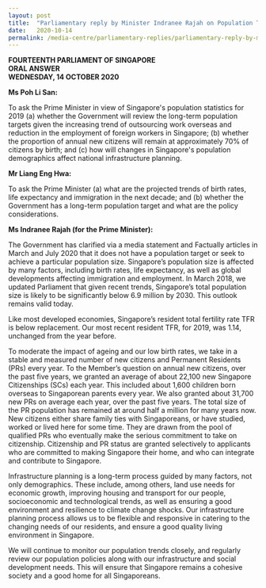```yaml
---
layout: post
title:  "Parliamentary reply by Minister Indranee Rajah on Population Trends, New Citizens and Infrastructure Planning"
date:   2020-10-14
permalink: /media-centre/parliamentary-replies/parliamentary-reply-by-minister-indranee-rajah-on-population-trends-new-citizens-and-infrastructure-planning/
---
```


**FOURTEENTH PARLIAMENT OF SINGAPORE**  
**ORAL ANSWER**  
**WEDNESDAY, 14 OCTOBER 2020**  

**Ms Poh Li San:**

To ask the Prime Minister in view of Singapore's population statistics for 2019 (a) whether the Government will review the long-term population targets given the increasing trend of outsourcing work overseas and reduction in the employment of foreign workers in Singapore; (b) whether the proportion of annual new citizens will remain at approximately 70% of citizens by birth; and (c) how will changes in Singapore's population demographics affect national infrastructure planning.

**Mr Liang Eng Hwa:**

To ask the Prime Minister (a) what are the projected trends of birth rates, life expectancy and immigration in the next decade; and (b) whether the Government has a long-term population target and what are the policy considerations.

**Ms Indranee Rajah (for the Prime Minister):**

The Government has clarified via a media statement and Factually articles in March and July 2020 that it does not have a population target or seek to achieve a particular population size. Singapore’s population size is affected by many factors, including birth rates, life expectancy, as well as global developments affecting immigration and employment. In March 2018, we updated Parliament that given recent trends, Singapore’s total population size is likely to be significantly below 6.9 million by 2030. This outlook remains valid today.   

Like most developed economies, Singapore’s resident total fertility rate TFR is below replacement. Our most recent resident TFR, for 2019, was 1.14, unchanged from the year before.

To moderate the impact of ageing and our low birth rates, we take in a stable and measured number of new citizens and Permanent Residents (PRs) every year. To the Member’s question on annual new citizens, over the past five years, we granted an average of about 22,100 new Singapore Citizenships (SCs) each year. This included about 1,600 children born overseas to Singaporean parents every year. We also granted about 31,700 new PRs on average each year, over the past five years. The total size of the PR population has remained at around half a million for many years now. New citizens either share family ties with Singaporeans, or have studied, worked or lived here for some time. They are drawn from the pool of qualified PRs who eventually make the serious commitment to take on citizenship. Citizenship and PR status are granted selectively to applicants who are committed to making Singapore their home, and who can integrate and contribute to Singapore.

Infrastructure planning is a long-term process guided by many factors, not only demographics. These include, among others, land use needs for economic growth, improving housing and transport for our people, socioeconomic and technological trends, as well as ensuring a good environment and resilience to climate change shocks. Our infrastructure planning process allows us to be flexible and responsive in catering to the changing needs of our residents, and ensure a good quality living environment in Singapore.

We will continue to monitor our population trends closely, and regularly review our population policies along with our infrastructure and social development needs. This will ensure that Singapore remains a cohesive society and a good home for all Singaporeans.

